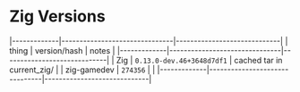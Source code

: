 # Zig Versions

|-------------|-------------------------------|-----------------------------|
| thing       | version/hash                  | notes                       |
|-------------|-------------------------------|-----------------------------|
| Zig         | `0.13.0-dev.46+3648d7df1`     | cached tar in current_zig/  |
| zig-gamedev | `274356`                      |                             |
|-------------|-------------------------------|-----------------------------|
